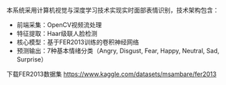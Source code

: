 本系统采用计算机视觉与深度学习技术实现实时面部表情识别，技术架构包含：
- 前端采集：OpenCV视频流处理
- 特征提取：Haar级联人脸检测
- 核心模型：基于FER2013训练的卷积神经网络
- 预测输出：7种基本情绪分类（Angry, Disgust, Fear, Happy, Neutral, Sad, Surprise）

下载FER2013数据集 https://www.kaggle.com/datasets/msambare/fer2013
